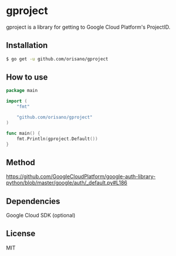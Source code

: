 # gproject
gproject is a library for getting to Google Cloud Platform's ProjectID.

## Installation
```bash
$ go get -u github.com/orisano/gproject
```

## How to use
```go
package main

import (
	"fmt"

	"github.com/orisano/gproject"
)

func main() {
	fmt.Println(gproject.Default())
}
```

## Method
https://github.com/GoogleCloudPlatform/google-auth-library-python/blob/master/google/auth/_default.py#L186


## Dependencies
Google Cloud SDK (optional)

## License
MIT
